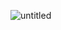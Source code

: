 ![untitled](https://user-images.githubusercontent.com/62101026/120908699-8a60b900-c675-11eb-8f23-98ea98a4953a.gif)
